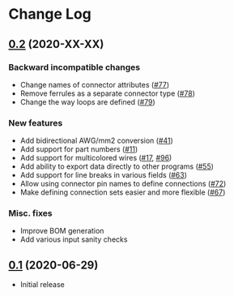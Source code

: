 # Change Log

## [0.2](https://github.com/formatc1702/WireViz/tree/v0.2) (2020-XX-XX)

### Backward incompatible changes

- Change names of connector attributes ([#77](https://github.com/formatc1702/WireViz/issues/77))
- Remove ferrules as a separate connector type ([#78](https://github.com/formatc1702/WireViz/issues/78))
- Change the way loops are defined ([#79](https://github.com/formatc1702/WireViz/issues/79))

### New features
- Add bidirectional AWG/mm2 conversion ([#41](https://github.com/formatc1702/WireViz/pull/41))
- Add support for part numbers ([#11](https://github.com/formatc1702/WireViz/pull/11))
- Add support for multicolored wires ([#17](https://github.com/formatc1702/WireViz/pull/17), [#96](https://github.com/formatc1702/WireViz/pull/96))
- Add ability to export data directly to other programs ([#55](https://github.com/formatc1702/WireViz/pull/55))
- Add support for line breaks in various fields ([#63](https://github.com/formatc1702/WireViz/issues/63))
- Allow using connector pin names to define connections ([#72](https://github.com/formatc1702/WireViz/issues/72))
- Make defining connection sets easier and more flexible ([#67](https://github.com/formatc1702/WireViz/issues/67))

### Misc. fixes

- Improve BOM generation
- Add various input sanity checks

###

## [0.1](https://github.com/formatc1702/WireViz/tree/v0.1) (2020-06-29)

- Initial release
